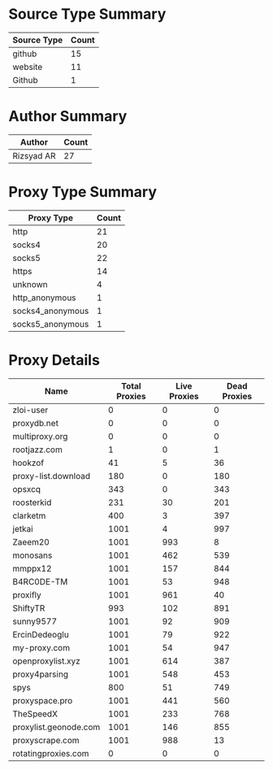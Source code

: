 # Source Type Summary

| Source Type | Count |
|-------------|-------|
| github | 15 |
| website | 11 |
| Github | 1 |


# Author Summary

| Author | Count |
|--------|-------|
| Rizsyad AR | 27 |


# Proxy Type Summary

| Proxy Type | Count |
|------------|-------|
| http | 21 |
| socks4 | 20 |
| socks5 | 22 |
| https | 14 |
| unknown | 4 |
| http_anonymous | 1 |
| socks4_anonymous | 1 |
| socks5_anonymous | 1 |


# Proxy Details

| Name | Total Proxies | Live Proxies | Dead Proxies |
|------|---------------|--------------|---------------|
| zloi-user | 0 | 0 | 0 |
| proxydb.net | 0 | 0 | 0 |
| multiproxy.org | 0 | 0 | 0 |
| rootjazz.com | 1 | 0 | 1 |
| hookzof | 41 | 5 | 36 |
| proxy-list.download | 180 | 0 | 180 |
| opsxcq | 343 | 0 | 343 |
| roosterkid | 231 | 30 | 201 |
| clarketm | 400 | 3 | 397 |
| jetkai | 1001 | 4 | 997 |
| Zaeem20 | 1001 | 993 | 8 |
| monosans | 1001 | 462 | 539 |
| mmppx12 | 1001 | 157 | 844 |
| B4RC0DE-TM | 1001 | 53 | 948 |
| proxifly | 1001 | 961 | 40 |
| ShiftyTR | 993 | 102 | 891 |
| sunny9577 | 1001 | 92 | 909 |
| ErcinDedeoglu | 1001 | 79 | 922 |
| my-proxy.com | 1001 | 54 | 947 |
| openproxylist.xyz | 1001 | 614 | 387 |
| proxy4parsing | 1001 | 548 | 453 |
| spys | 800 | 51 | 749 |
| proxyspace.pro | 1001 | 441 | 560 |
| TheSpeedX | 1001 | 233 | 768 |
| proxylist.geonode.com | 1001 | 146 | 855 |
| proxyscrape.com | 1001 | 988 | 13 |
| rotatingproxies.com | 0 | 0 | 0 |
